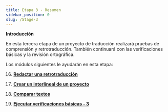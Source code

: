 ```yaml
---
title: Etapa 3 - Resumen
sidebar_position: 0
slug: /Stage-3
---
```




**Introducción**


En esta tercera etapa de un proyecto de traducción realizará pruebas de comprensión y retrotraducción. También continuará con las verificaciones básicas y la revisión ortográfica.


Los módulos siguientes le ayudarán en esta etapa:


 16.  [**Redactar una retrotraducción**](/16.BT1)


 17.  [**Crear un interlineal de un proyecto**](/17.BT2)


 18.  [**Comparar textos**](/18.CT)


 19.  [**Ejecutar verificaciones básicas - 3**](/19.BC3)

